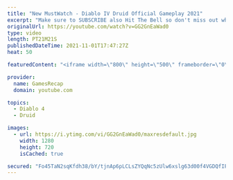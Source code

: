 ```yaml
---
title: "New MustWatch - Diablo IV Druid Official Gameplay 2021"
excerpt: "Make sure to SUBSCRIBE also Hit The Bell so don't miss out when we upload new videos! If you like our videos please ..."
originalUrl: https://youtube.com/watch?v=GG2GnEaWad0
type: video
length: PT21M21S
publishedDateTime: 2021-11-01T17:47:27Z
heat: 50

featuredContent: "<iframe width=\"800\" height=\"500\" frameborder=\"0\" src=\"https://www.youtube.com/embed/GG2GnEaWad0\" allow=\"accelerometer; autoplay; encrypted-media; gyroscope; picture-in-picture\" allowfullscreen></iframe>"

provider:
  name: GamesRecap
  domain: youtube.com

topics:
  - Diablo 4
  - Druid

images:
  - url: https://i.ytimg.com/vi/GG2GnEaWad0/maxresdefault.jpg
    width: 1280
    height: 720
    isCached: true

secured: "Fo45TaN2sqKfdh38/bY/tjnAp6pLCLsZYQqNc5zUlw6xslg63d00f4VGDQfIP5P/kWOI7jMpIZAjQapIewdjKsAMVSDAB/5niM3GuFk13mMH7L18yb8hqAx7vCm139FqxM81edH7WF8/+FzyfU/l0I0f3MJt74ZAJqcyRO7F+KvZod+p52qAMqYQ949qVcAIjSZmMKdFV/hQIzub/SrZLSPipe1vZiNO8OrTWjJSshjTjA3frg072xWBw+jRfhMffpml4R3FOHzbmmGJWFlIROweJzJW6XY23jK4UD7cjrGc5cUOZTzWEP/sAD/7MNS0NsfSopMJZhTC1oS5mTw61B2Jon2v+h8TXoJUrwlDFkbv+DG9XZO3EZ5C1eX5oh5VoB1KkpnPZghYKDlmdbMaU6YLd3nDqVXULYHbEhL6J5o=;nmqPwldXArl1x9EN0NAi7w=="
---
```



